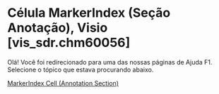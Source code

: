 
# Célula MarkerIndex (Seção Anotação), Visio [vis_sdr.chm60056]

Olá! Você foi redirecionado para uma das nossas páginas de Ajuda F1. Selecione o tópico que estava procurando abaixo.

[MarkerIndex Cell (Annotation Section)](http://msdn.microsoft.com/library/bf42f271-a7e3-104e-e54f-0da3c1bd7bde%28Office.15%29.aspx)
